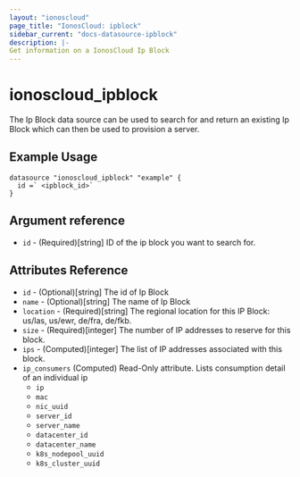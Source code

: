 ```yaml
---
layout: "ionoscloud"
page_title: "IonosCloud: ipblock"
sidebar_current: "docs-datasource-ipblock"
description: |-
Get information on a IonosCloud Ip Block
---
```


# ionoscloud\_ipblock

The Ip Block data source can be used to search for and return an existing Ip Block which can 
then be used to provision a server.

## Example Usage

```hcl
datasource "ionoscloud_ipblock" "example" {
  id =` <ipblock_id>`
}
```

## Argument reference

* `id` - (Required)[string] ID of the ip block you want to search for.

## Attributes Reference
* `id` - (Optional)[string] The id of Ip Block
* `name` - (Optional)[string] The name of Ip Block
* `location` - (Required)[string] The regional location for this IP Block: us/las, us/ewr, de/fra, de/fkb.
* `size` - (Required)[integer] The number of IP addresses to reserve for this block.
* `ips` - (Computed)[integer] The list of IP addresses associated with this block.
* `ip_consumers` (Computed) Read-Only attribute. Lists consumption detail of an individual ip
  * `ip`
  * `mac`
  * `nic_uuid`
  * `server_id`
  * `server_name`
  * `datacenter_id`
  * `datacenter_name`
  * `k8s_nodepool_uuid`
  * `k8s_cluster_uuid`